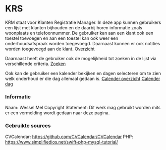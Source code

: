 # KRS
KRM staat voor Klanten Registratie Manager. In deze app kunnen gebruikers een lijst met klanten bijhouden en de daarbij horen informatie zoals woonplaats en telefoonnummer. De gebruiker kan aan een klant ook een toestel toevoegen en aan een toestel kan ook weer een onderhoudsafspraak worden toegevoegd. Daarnaast kunnen er ook notities worden toegevoegd aan de klant.
[Overzicht](Pictures/overzicht.png)

Daarnaast heeft de gebruiker ook de mogelijkheid tot zoeken in de lijst via verschillende criteria. 
[Zoeken](Pictures/zoeken.png)

Ook kan de gebruiker een kalender bekijken en dagen selecteren om te zien welk onderhoud er die dag allemaal gedaan is.
[Calender overzicht](Pictures/kalender_groot.png)
[Calender dag](Pictures/kalender_klein.png)

### Informatie
Naam: Wessel Mel
Copyright Statement: Dit werk mag gebruikt worden mits er een vermelding wordt gedaan naar deze pagina.

### Gebruikte sources
CVCalendar: https://github.com/CVCalendar/CVCalendar
PHP: https://www.simplifiedios.net/swift-php-mysql-tutorial/
